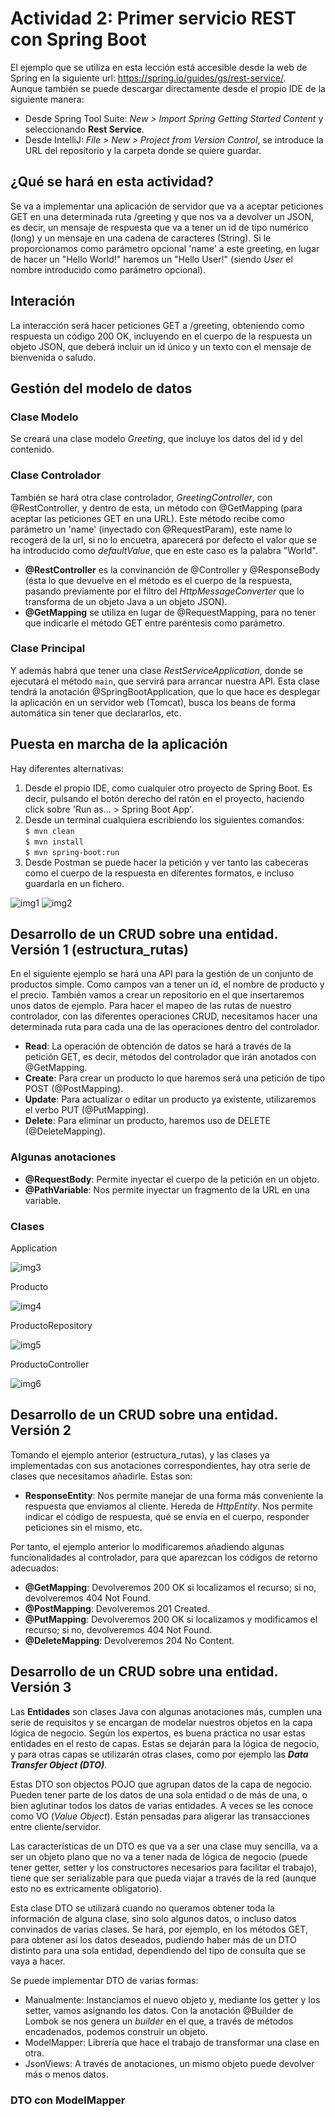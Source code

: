 # Actividad 2: Primer servicio REST con Spring Boot

El ejemplo que se utiliza en esta lección está accesible desde la web de Spring en la siguiente url: https://spring.io/guides/gs/rest-service/.
<br>Aunque también se puede descargar directamente desde el propio IDE de la siguiente manera:
- Desde Spring Tool Suite: _New > Import Spring Getting Started Content_ y seleccionando **Rest Service**.
- Desde IntelliJ: _File > New > Project from Version Control_, se introduce la URL del repositorio y la carpeta donde se quiere guardar.

## ¿Qué se hará en esta actividad?
Se va a implementar una aplicación de servidor que va a aceptar peticiones GET en una determinada ruta /greeting y que nos va a devolver un JSON, es decir, un mensaje de respuesta que va a tener un id de tipo numérico (long) y un mensaje en una cadena de caracteres (String). Si le proporcionamos como parámetro opcional 'name' a este greeting, en lugar de hacer un "Hello World!" haremos un "Hello User!" (siendo _User_ el nombre introducido como parámetro opcional).

## Interación
La interacción será hacer peticiones GET a /greeting, obteniendo como respuesta un código 200 OK, incluyendo en el cuerpo de la respuesta un objeto JSON, que deberá incluir un id único y un texto con el mensaje de bienvenida o saludo.

## Gestión del modelo de datos
### Clase Modelo
Se creará una clase modelo _Greeting_, que incluye los datos del id y del contenido.

### Clase Controlador
También se hará otra clase controlador, _GreetingController_, con @RestController, y dentro de esta, un método con @GetMapping (para aceptar las peticiones GET en una URL). Este método recibe como parámetro un 'name' (inyectado con @RequestParam), este name lo recogerá de la url, si no lo encuetra, aparecerá por defecto el valor que se ha introducido como _defaultValue_, que en este caso es la palabra "World".

- **@RestController** es la convinanción de @Controller y @ResponseBody (ésta lo que devuelve en el método es el cuerpo de la respuesta, pasando previamente por el filtro del _HttpMessageConverter_ que lo transforma de un objeto Java a un objeto JSON).
- **@GetMapping** se utiliza en lugar de @RequestMapping, para no tener que indicarle el método GET entre paréntesis como parámetro.

### Clase Principal
Y además habrá que tener una clase _RestServiceApplication_, donde se ejecutará el método `main`, que servirá para arrancar nuestra API. Esta clase tendrá la anotación @SpringBootApplication, que lo que hace es desplegar la aplicación en un servidor web (Tomcat), busca los beans de forma automática sin tener que declararlos, etc.

## Puesta en marcha de la aplicación
Hay diferentes alternativas:
1. Desde el propio IDE, como cualquier otro proyecto de Spring Boot. Es decir, pulsando el botón derecho del ratón en el proyecto, haciendo click sobre 'Run as... > Spring Boot App'.
2. Desde un terminal cualquiera escribiendo los siguientes comandos:
	<br>`$ mvn clean`
	<br>`$ mvn install`
	<br>`$ mvn spring-boot:run`
3. Desde Postman se puede hacer la petición y ver tanto las cabeceras como el cuerpo de la respuesta en diferentes formatos, e incluso guardarla en un fichero.

![img1](https://user-images.githubusercontent.com/98974760/201521174-3242df62-ac03-4889-84ca-dbfcf1ab96da.PNG)
![img2](https://user-images.githubusercontent.com/98974760/201521182-21e42c6c-6db6-4386-bfd4-1b575ef5ef61.PNG)

## Desarrollo de un CRUD sobre una entidad. Versión 1 (estructura_rutas)
En el siguiente ejemplo se hará una API para la gestión de un conjunto de productos simple. Como campos van a tener un id, el nombre de producto y el precio. También vamos a crear un repositorio en el que insertaremos unos datos de ejemplo.
Para hacer el mapeo de las rutas de nuestro controlador, con las diferentes operaciones CRUD, necesitamos hacer una determinada ruta para cada una de las operaciones dentro del controlador.

- **Read**: La operación de obtención de datos se hará a través de la petición GET, es decir, métodos del controlador que irán anotados con @GetMapping.
- **Create**: Para crear un producto lo que haremos será una petición de tipo POST (@PostMapping).
- **Update**: Para actualizar o editar un producto ya existente, utilizaremos el verbo PUT (@PutMapping).
- **Delete**: Para eliminar un producto, haremos uso de DELETE (@DeleteMapping).

### Algunas anotaciones
- **@RequestBody**: Permite inyectar el cuerpo de la petición en un objeto.
- **@PathVariable**: Nos permite inyectar un fragmento de la URL en una variable.

### Clases
Application

![img3](https://user-images.githubusercontent.com/98974760/201521192-179c4af5-5387-4e6b-b846-8443402edc47.PNG)

Producto

![img4](https://user-images.githubusercontent.com/98974760/201521203-d6509e9e-34f8-4ff5-a0c8-690fbebb2658.PNG)

ProductoRepository

![img5](https://user-images.githubusercontent.com/98974760/201521209-0dceb72f-8f3d-410c-af57-e7753ea64004.PNG)

ProductoController

![img6](https://user-images.githubusercontent.com/98974760/201521211-a72af622-cee8-4739-8d8e-ffcacd16117d.PNG)



## Desarrollo de un CRUD sobre una entidad. Versión 2
Tomando el ejemplo anterior (estructura_rutas), y las clases ya implementadas con sus anotaciones correspondientes, hay otra serie de clases que necesitamos añadirle. Estas son:
- **ResponseEntity<T>**: Nos permite manejar de una forma más conveniente la respuesta que enviamos al cliente. Hereda de _HttpEntity<T>_. Nos permite indicar el código de respuesta, qué se envía en el cuerpo, responder peticiones sin el mismo, etc.

Por tanto, el ejemplo anterior lo modificaremos añadiendo algunas funcionalidades al controlador, para que aparezcan los códigos de retorno adecuados:
- **@GetMapping**: Devolveremos 200 OK si localizamos el recurso; si no, devolveremos 404 Not Found.
- **@PostMapping**: Devolveremos 201 Created.
- **@PutMapping**: Devolveremos 200 OK si localizamos y modificamos el recurso; si no, devolveremos 404 Not Found.
- **@DeleteMapping**: Devolveremos 204 No Content.



## Desarrollo de un CRUD sobre una entidad. Versión 3
Las **Entidades** son clases Java con algunas anotaciones más, cumplen una serie de requisitos y se encargan de modelar nuestros objetos en la capa lógica de negocio. Según los expertos, es buena práctica no usar estas entidades en el resto de capas. Estas se dejarán para la lógica de negocio, y para otras capas se utilizarán otras clases, como por ejemplo las ***Data Transfer Object (DTO)***.

Estas DTO son objectos POJO que agrupan datos de la capa de negocio. Pueden tener parte de los datos de una sola entidad o de más de una, o bien aglutinar todos los datos de varias entidades. A veces se les conoce como VO (_Value Object_). Están pensadas para aligerar las transacciones entre cliente/servidor.

Las características de un DTO es que va a ser una clase muy sencilla, va a ser un objeto plano que no va a tener nada de lógica de negocio (puede tener getter, setter y los constructores necesarios para facilitar el trabajo), tiene que ser serializable para que pueda viajar a través de la red (aunque esto no es extricamente obligatorio).

Esta clase DTO se utilizará cuando no queramos obtener toda la información de alguna clase, sino solo algunos datos, o incluso datos convinados de varias clases. Se hará, por ejemplo, en los métodos GET, para obtener así los datos deseados, pudiendo haber más de un DTO distinto para una sola entidad, dependiendo del tipo de consulta que se vaya a hacer.

Se puede implementar DTO de varias formas:
- Manualmente: Instanciamos el nuevo objeto y, mediante los getter y los setter, vamos asignando los datos. Con la anotación @Builder de Lombok se nos genera un _builder_ en el que, a través de métodos encadenados, podemos construir un objeto.
- ModelMapper: Librería que hace el trabajo de transformar una clase en otra.
- JsonViews: A través de anotaciones, un mismo objeto puede devolver más o menos datos.

### DTO con ModelMapper